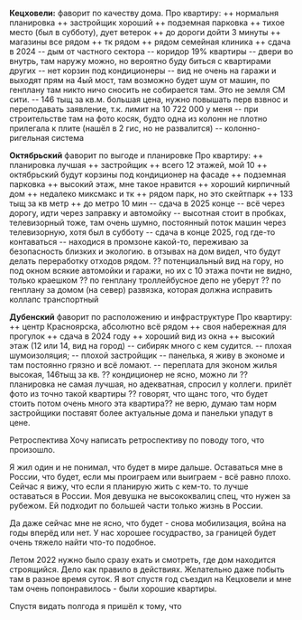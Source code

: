 

**Кецховели:**
фаворит по качеству дома. 
Про квартиру:
++ нормальня планировка 
++ застройщик хороший
++ подземная парковка
++ тихое место (был в субботу), дует ветерок
++ до дороги дойти 3 минуты
++ магазины все рядом
++ тк рядом
++ рядом семейная клиника
++ сдача в 2024
-- дым от частного сектора
-- коридор 19% квартиры
-- двери во внутрь, там наружу можно, но вероятно буду биться с квартирами других
-- нет корзин под кондиционеры
-- вид не очень на гаражи и выходят прям на 4ый мост, там возможно будет шум от машин, по генплану там никто ничо сносить не собирается там. Это не земля СМ сити. 
-- 146 тыщ за кв.м. большая  цена, нужно повышать перв взвнос и переподавать заявление, т.к. лимит на 10 722 000 у меня
-- при строительстве там на фото косяк, будто одна из колонн не плотно прилегала к плите (нашёл в 2 гис, но не развалится)
-- колонно-ригельная система

**Октябрьский**
фаворит по выгоде и планировке
Про квартиру: 
++ планировка лучшая
++ застройщик 
++ всего 12 этажей, мой 10
++ октябрьский будут корзины под кондиционер на фасаде
++ подземная парковка
++ высокий этаж, мне такое нравится
++ хороший кирпичный дом
++ недалеко миксмакс и тк
++ рядом парк, но это скейтпарк
++ 133 тыщ за кв метр
++ до метро 10 мин 
-- сдача в 2025 конце
-- всё через дорогу, идти через заправку и автомойку
-- высотная стоит в пробках, телевизорный тоже, там очень шумно, постоянный поток машин через телевизорную, хотя был в субботу
-- сдача в конце 2025, год где-то контаваться
-- находися в промзоне какой-то, переживаю за безопасность близких и экологию. в отзывах на дом видел, что будут делать переработку отходов рядом. 
?? потенциальный вид на гору, но под окном всякие автомойки и гаражи, но их с 10 этажа почти не видно, только краешком
?? по генплану троллейбусное депо не уберут
?? по генплану за домом (на север) развязка, которая должна исправить коллапс транспортный

**Дубенский**
фаворит по расположению и инфраструктуре
Про квартиру:
++ центр Красноярска, абсолютно всё рядом
++ своя набережная для прогулок
++ сдача в 2024 году
++ хороший вид из окна
++ высокий этаж (12 или 14, вид на город)
-- сибиряк много с кем судится. 
-- плохая шумоизоляция;
-- плохой застройщик
-- панелька, я живу в экономе и там постоянно грязно и всё ломают. 
-- переплата для эконом жилья высокая, 146тыщ за кв. 
?? кондиционер не ясно, можно ли
?? планировка не самая лучшая, но адекватная, спросил у коллеги. прилёт фото из точно такой квартиры
?? говорят, что щанс того, что будет стоить потом очень много эта квартира?? не верю, думаю там норм застройщики поставят более актуальные дома и панельки упадут  в цене. 














Ретроспектива
Хочу написать ретроспективу по поводу того, что произошло. 


Я жил один и не понимал, что будет в мире дальше. Оставаться мне в России, что будет, если мы проиграем или выиграем - всё равно плохо. 
Сейчас я вижу, что если я планирую жить с кем-то. то лучше оставаться в России. Моя девушка не высококвалиц спец, что нужен за рубежом. Ей подходит по большей части только жизнь в России. 

Да даже сейчас мне не ясно, что будет - снова мобилизация, война на годы вперёд или нет. У нас хорошее госудраство, за границей будет очень тяжело найти что-то подобное. 

Летом 2022 нужно было сразу ехать и смотреть, где дом находится строящийся. Дело как правило в действиях. Желательно даже побыть там в разное время суток. Я вот спустя год съездил на Кецховели и мне там очень попонравилось - были хорошие квартиры. 

Спустя видать полгода я пришёл к тому, что  

